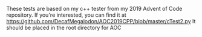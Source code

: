 These tests are based on my c++ tester from my 2019 Advent of Code repository.
If you're interested, you can find it at https://github.com/DecafMegalodon/AOC2019CPP/blob/master/cTest2.py
It should be placed in the root directory for AOC